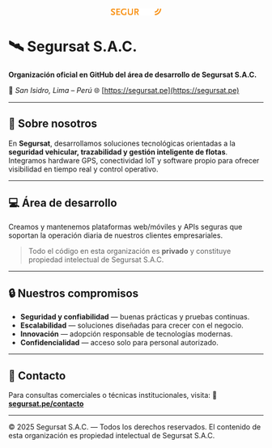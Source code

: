 <p align="center">
    <img src="assets/segursat-dark.svg" alt="Segursat Logo" width="100">
</p>

# 🛰️ Segursat S.A.C.

**Organización oficial en GitHub del área de desarrollo de Segursat S.A.C.**

📍 *San Isidro, Lima – Perú*
🌐 [https://segursat.pe](https://segursat.pe)

---

## 🚀 Sobre nosotros

En **Segursat**, desarrollamos soluciones tecnológicas orientadas a la **seguridad vehicular, trazabilidad y gestión inteligente de flotas**.
Integramos hardware GPS, conectividad IoT y software propio para ofrecer visibilidad en tiempo real y control operativo.

---

## 💻 Área de desarrollo

Creamos y mantenemos plataformas web/móviles y APIs seguras que soportan la operación diaria de nuestros clientes empresariales.

> Todo el código en esta organización es **privado** y constituye propiedad intelectual de Segursat S.A.C.

---

## 🔒 Nuestros compromisos

- **Seguridad y confiabilidad** — buenas prácticas y pruebas continuas.
- **Escalabilidad** — soluciones diseñadas para crecer con el negocio.
- **Innovación** — adopción responsable de tecnologías modernas.
- **Confidencialidad** — acceso solo para personal autorizado.

---

## 🤝 Contacto

Para consultas comerciales o técnicas institucionales, visita:
🔗 **[segursat.pe/contacto](https://segursat.pe/contacto/)**

---

© 2025 Segursat S.A.C. — Todos los derechos reservados.
El contenido de esta organización es propiedad intelectual de Segursat S.A.C.
